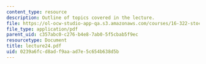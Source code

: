 ```yaml
---
content_type: resource
description: Outline of topics covered in the lecture.
file: https://ol-ocw-studio-app-qa.s3.amazonaws.com/courses/16-322-stochastic-estimation-and-control-fall-2004/0239a6fcd8adf9aaad7e5c654b638d5b_lecture24.pdf
file_type: application/pdf
parent_uid: c357abc0-c276-b4e8-7ab0-5f5cbab5f9ec
resourcetype: Document
title: lecture24.pdf
uid: 0239a6fc-d8ad-f9aa-ad7e-5c654b638d5b
---
```

